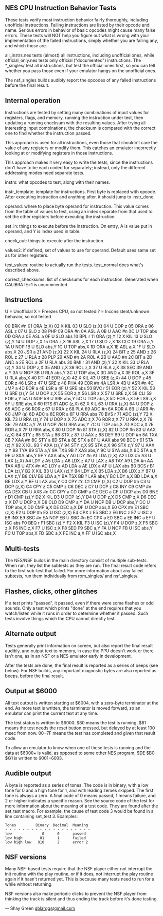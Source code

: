 ## NES CPU Instruction Behavior Tests

These tests verify most instruction behavior fairly thoroughly,
including unofficial instructions. Failing instructions are listed by
their opcode and name. Serious errors in behavior of basic opcodes might
cause many false errors. These tests will NOT help you figure out what
is wrong with your implementation of the failed instructions, simply
whether you are failing any, and which those are.

all_instrs.nes tests (almost) all instructions, including unofficial
ones, while official_only.nes tests only official ("documented")
instructions. The \*\_singles/ test all instructions, but test the
official ones first, so you can tell whether you pass those even if your
emulator hangs on the unofficial ones.

The nsf_singles builds audibly report the opcodes of any failed
instructions before the final result.

## Internal operation

Instructions are tested by setting many combinations of input values for
registers, flags, and memory, running the instruction under test, then
updating a running checksum with the resulting values. After trying all
interesting input combinations, the checksum is compared with the
correct one to find whether the instruction passed.

This approach is used for all instructions, even those that shouldn't
care the value of any registers or modify them. This catches an emulator
incorrectly looking at or modifying registers in those instructions.

This approach makes it very easy to write the tests, since the
instructions don't have to be each coded for separately; instead, only
the different addressing modes need separate tests.

instrs: what opcodes to test, along with their names.

instr_template: template for instructions. First byte is replaced with
opcode. After executing instruction and anything after, it should jump
to instr_done.

operand: where to place byte operand for instruction. This value comes
from the table of values to test, using an index separate from that used
to set the other registers before executing the instruction.

set_in: things to execute before the instruction. On entry, A is value
put in operand, and Y is index used in table.

check_out: things to execute after the instruction.

values2: if defined, set of values to use for operand. Default uses same
set as for other registers.

test_values: routine to actually run the tests. test_normal does what's
described above.

correct_checksums: list of checksums for each instruction. Generated
when CALIBRATE=1 is uncommented.

## Instructions

U = Unofficial
X = Freezes CPU, so not tested
? = Inconsistent/unknown behavior, so not tested

00 BRK #n
01 ORA (z,X)
02 X KIL
03 U SLO (z,X)
04 U DOP z
05 ORA z
06 ASL z
07 U SLO z
08 PHP
09 ORA #n
0A ASL A
0B U AAC #n
0C U TOP abs
0D ORA a
0E ASL a
0F U SLO abs
10 BPL r
11 ORA (z),Y
12 X KIL
13 U SLO (z),Y
14 U DOP z,X
15 ORA z,X
16 ASL z,X
17 U SLO z,X
18 CLC
19 ORA a,Y
1A U NOP
1B U SLO abs,Y
1C U TOP abs,X
1D ORA a,X
1E ASL a,X
1F U SLO abs,X
20 JSR a
21 AND (z,X)
22 X KIL
24 U RLA (z,X)
24 BIT z
25 AND z
26 ROL z
27 U RLA z
28 PLP
29 AND #n
2A ROL A
2B U AAC #n
2C BIT a
2D AND a
2E ROL a
2F U RLA abs
30 BMI r
31 AND (z),Y
32 X KIL
33 U RLA (z),Y
34 U DOP z,X
35 AND z,X
36 ROL z,X
37 U RLA z,X
38 SEC
39 AND a,Y
3A U NOP
3B U RLA abs,Y
3C U TOP abs,X
3D AND a,X
3E ROL a,X
3F U RLA abs,X
40 RTI
41 EOR (z,X)
42 X KIL
43 U SRE (z,X)
44 U DOP z
45 EOR z
46 LSR z
47 U SRE z
48 PHA
49 EOR #n
4A LSR A
4B U ASR #n
4C JMP a
4D EOR a
4E LSR a
4F U SRE abs
50 BVC r
51 EOR (z),Y
52 X KIL
53 U SRE (z),Y
54 U DOP z,X
55 EOR z,X
56 LSR z,X
57 U SRE z,X
58 CLI
59 EOR a,Y
5A U NOP
5B U SRE abs,Y
5C U TOP abs,X
5D EOR a,X
5E LSR a,X
5F U SRE abs,X
60 RTS
61 ADC (z,X)
62 X KIL
63 U RRA (z,X)
64 U DOP z
65 ADC z
66 ROR z
67 U RRA z
68 PLA
69 ADC #n
6A ROR A
6B U ARR #n
6C JMP (a)
6D ADC a
6E ROR a
6F U RRA abs
70 BVS r
71 ADC (z),Y
72 X KIL
73 U RRA (z),Y
74 U DOP z,X
75 ADC z,X
76 ROR z,X
77 U RRA z,X
78 SEI
79 ADC a,Y
7A U NOP
7B U RRA abs,Y
7C U TOP abs,X
7D ADC a,X
7E ROR a,X
7F U RRA abs,X
80 U DOP #n
81 STA (z,X)
82 U DOP #n
83 U AAX (z,X)
84 STY z
85 STA z
86 STX z
87 U AAX z
88 DEY
89 U DOP #n
8A TXA
8B ? XAA #n
8C STY a
8D STA a
8E STX a
8F U AAX abs
90 BCC r
91 STA (z),Y
92 X KIL
93 ? AXA (z),Y
94 STY z,X
95 STA z,X
96 STX z,Y
97 U AAX z,Y
98 TYA
99 STA a,Y
9A TXS
9B ? XAS abs,Y
9C U SYA abs,X
9D STA a,X
9E U SXA abs,Y
9F ? AXA abs,Y
A0 LDY #n
A1 LDA (z,X)
A2 LDX #n
A3 U LAX (z,X)
A4 LDY z
A5 LDA z
A6 LDX z
A7 U LAX z
A8 TAY
A9 LDA #n
AA TAX
AB U ATX #n
AC LDY a
AD LDA a
AE LDX a
AF U LAX abs
B0 BCS r
B1 LDA (z),Y
B2 X KIL
B3 U LAX (z),Y
B4 LDY z,X
B5 LDA z,X
B6 LDX z,Y
B7 U LAX z,Y
B8 CLV
B9 LDA a,Y
BA TSX
BB ? LAR abs,Y
BC LDY a,X
BD LDA a,X
BE LDX a,Y
BF U LAX abs,Y
C0 CPY #n
C1 CMP (z,X)
C2 U DOP #n
C3 U DCP (z,X)
C4 CPY z
C5 CMP z
C6 DEC z
C7 U DCP z
C8 INY
C9 CMP #n
CA DEX
CB U AXS #n
CC CPY a
CD CMP a
CE DEC a
CF U DCP abs
D0 BNE r
D1 CMP (z),Y
D2 X KIL
D3 U DCP (z),Y
D4 U DOP z,X
D5 CMP z,X
D6 DEC z,X
D7 U DCP z,X
D8 CLD
D9 CMP a,Y
DA U NOP
DB U DCP abs,Y
DC U TOP abs,X
DD CMP a,X
DE DEC a,X
DF U DCP abs,X
E0 CPX #n
E1 SBC (z,X)
E2 U DOP #n
E3 U ISC (z,X)
E4 CPX z
E5 SBC z
E6 INC z
E7 U ISC z
E8 INX
E9 SBC #n
EA NOP
EB U SBC #n
EC CPX a
ED SBC a
EE INC a
EF U ISC abs
F0 BEQ r
F1 SBC (z),Y
F2 X KIL
F3 U ISC (z),Y
F4 U DOP z,X
F5 SBC z,X
F6 INC z,X
F7 U ISC z,X
F8 SED
F9 SBC a,Y
FA U NOP
FB U ISC abs,Y
FC U TOP abs,X
FD SBC a,X
FE INC a,X
FF U ISC abs,X

## Multi-tests

The NES/NSF builds in the main directory consist of multiple sub-tests.
When run, they list the subtests as they are run. The final result code
refers to the first sub-test that failed. For more information about any
failed subtests, run them individually from rom_singles/ and
nsf_singles/.

## Flashes, clicks, other glitches

If a test prints "passed", it passed, even if there were some flashes or
odd sounds. Only a test which prints "done" at the end requires that you
watch/listen while it runs in order to determine whether it passed. Such
tests involve things which the CPU cannot directly test.

## Alternate output

Tests generally print information on screen, but also report the final
result audibly, and output text to memory, in case the PPU doesn't work
or there isn't one, as in an NSF or a NES emulator early in development.

After the tests are done, the final result is reported as a series of
beeps (see below). For NSF builds, any important diagnostic bytes are
also reported as beeps, before the final result.

## Output at $6000

All text output is written starting at $6004, with a zero-byte
terminator at the end. As more text is written, the terminator is moved
forward, so an emulator can print the current text at any time.

The test status is written to $6000. $80 means the test is running, $81
means the test needs the reset button pressed, but delayed by at least
100 msec from now. $00-$7F means the test has completed and given that
result code.

To allow an emulator to know when one of these tests is running and the
data at $6000+ is valid, as opposed to some other NES program, $DE $B0
$G1 is written to $6001-$6003.

## Audible output

A byte is reported as a series of tones. The code is in binary, with a
low tone for 0 and a high tone for 1, and with leading zeroes skipped.
The first tone is always a zero. A final code of 0 means passed, 1 means
failure, and 2 or higher indicates a specific reason. See the source
code of the test for more information about the meaning of a test code.
They are found after the set_test macro. For example, the cause of test
code 3 would be found in a line containing set_test 3. Examples:

    Tones         Binary  Decimal  Meaning
    - - - - - - - - - - - - - - - - - - - -
    low              0      0      passed
    low high        01      1      failed
    low high low   010      2      error 2

## NSF versions

Many NSF-based tests require that the NSF player either not interrupt
the init routine with the play routine, or if it does, not interrupt the
play routine again if it hasn't returned yet. This is because many tests
need to run for a while without returning.

NSF versions also make periodic clicks to prevent the NSF player from
thinking the track is silent and thus ending the track before it's done
testing.

--
Shay Green <gblargg@gmail.com>
